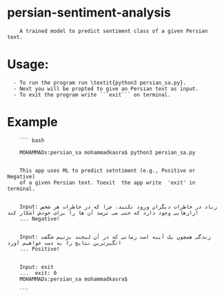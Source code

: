 # persian-sentiment-analysis
        A trained model to predict sentiment class of a given Persian text.

# Usage:
      - To run the program run \textit{python3 persian_sa.py}.
      - Next you will be propted to give an Persian text as input.
      - To exit the program write ```exit``` on terminal.
  
# Example 
        ``` bash
        
        MOHAMMADs:persian_sa mohammadkasra$ python3 persian_sa.py 


        This app uses ML to predict setntiment (e.g., Positive or Negative)
        of a given Persian text. Toexit  the app write  'exit' in terminal.


        Input: زیاد در خاطرات دیگران ورود نکنید، چرا که در خاطرات هر شخص رازهایی وجود دارد که حتی می ترسد آن ها را برای خودش آشکار کند!
        ... Negative!


        Input: زندگی همچون یک آینه است زمانی که در آن لبخند بزنیم شگفت انگیزترین نتایج را به دست خواهیم آورد
        ... Positive!


        Input: exit
        ...  exit: 0
        MOHAMMADs:persian_sa mohammadkasra$ 
        
        ```
